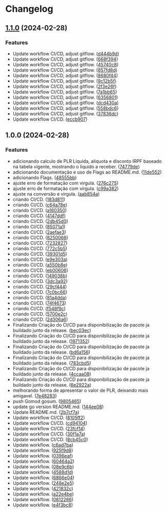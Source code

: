 # Changelog

## [1.1.0](https://github.com/diillson/calculador-de-plr/compare/v1.0.0...v1.1.0) (2024-02-28)


### Features

* Update workflow CI/CD, adjust gitflow. ([d444b9d](https://github.com/diillson/calculador-de-plr/commit/d444b9d1591d39c7b384f412bb6a87a4059dab93))
* Update workflow CI/CD, adjust gitflow. ([668f394](https://github.com/diillson/calculador-de-plr/commit/668f39474867cf1085739c56c1138c6339f830ae))
* Update workflow CI/CD, adjust gitflow. ([45740c8](https://github.com/diillson/calculador-de-plr/commit/45740c840005c29cba463413d2d9c0c6b5ffa4a8))
* Update workflow CI/CD, adjust gitflow. ([857fd8d](https://github.com/diillson/calculador-de-plr/commit/857fd8d948911960bee743a1a7fefaebd789126d))
* Update workflow CI/CD, adjust gitflow. ([8680f44](https://github.com/diillson/calculador-de-plr/commit/8680f44360f2fd5e63b33db530f86506b7767943))
* Update workflow CI/CD, adjust gitflow. ([9c12b5f](https://github.com/diillson/calculador-de-plr/commit/9c12b5f20ce2e44b1c1522ac55583bf33d36498b))
* Update workflow CI/CD, adjust gitflow. ([2f3e26f](https://github.com/diillson/calculador-de-plr/commit/2f3e26fddab67cc166369a36a2a09d282b1e86a4))
* Update workflow CI/CD, adjust gitflow. ([7a1bb65](https://github.com/diillson/calculador-de-plr/commit/7a1bb654b700ebada3a14fda3966eb76c25efbb2))
* Update workflow CI/CD, adjust gitflow. ([6356801](https://github.com/diillson/calculador-de-plr/commit/6356801de86cb4d25e2ec316a78a125edccb3d96))
* Update workflow CI/CD, adjust gitflow. ([dcd430a](https://github.com/diillson/calculador-de-plr/commit/dcd430a94507e0ffc8074071d0833bc1159e7b83))
* Update workflow CI/CD, adjust gitflow. ([558bdc6](https://github.com/diillson/calculador-de-plr/commit/558bdc6fb18e61f462fedea7999ebb6398a33334))
* Update workflow CI/CD, adjust gitflow. ([37836dc](https://github.com/diillson/calculador-de-plr/commit/37836dc9b52d852175db6e10a99a89452186a2f3))
* Update workflow CI/CD. ([eccb907](https://github.com/diillson/calculador-de-plr/commit/eccb9079a6e0f8cffd89fbe21027c799dd24d378))

## 1.0.0 (2024-02-28)


### Features

* adicionando calculo de PLR Liquida, aliquota e disconto IRPF baseado na tabela vigente, mostrando o liquido a receber. ([74779de](https://github.com/diillson/calculador-de-plr/commit/74779de20db5a3fda24a87891f1b2fd60a2c3fc6))
* adicionando documentação e uso de Flags ao README.md. ([11de552](https://github.com/diillson/calculador-de-plr/commit/11de552cab893e5630535b1e3edabd08ebfafc6a))
* adicionando Flags. ([48555bb](https://github.com/diillson/calculador-de-plr/commit/48555bbb09da969e876470a4ab5630c14b346341))
* ajuste erro de formatação com virgula. ([276c275](https://github.com/diillson/calculador-de-plr/commit/276c275ac5fba8ab5eb6936e2101d616c026f5ff))
* ajuste erro de formatação com virgula. ([c99a382](https://github.com/diillson/calculador-de-plr/commit/c99a382b825a455e50663474a608abbb21dba122))
* ajuste na conversão e virgula. ([aab854a](https://github.com/diillson/calculador-de-plr/commit/aab854afffb02f822963f53ea00c1d1405d5bfea))
* criando CI/CD. ([183d811](https://github.com/diillson/calculador-de-plr/commit/183d8118ba3236f270654243dcb20ab3878ab4df))
* criando CI/CD. ([c64a78e](https://github.com/diillson/calculador-de-plr/commit/c64a78eb78994864f58083408071b6323d1fe7ba))
* criando CI/CD. ([a160350](https://github.com/diillson/calculador-de-plr/commit/a160350187bdd70ff8a2b3ee2e1c6da859bd7016))
* criando CI/CD. ([4147ddf](https://github.com/diillson/calculador-de-plr/commit/4147ddfad55b1e8eb40703ae7acea706ebc73e7f))
* criando CI/CD. ([2db45d0](https://github.com/diillson/calculador-de-plr/commit/2db45d047608815ad03c62754d33bb5053be2798))
* criando CI/CD. ([85071a1](https://github.com/diillson/calculador-de-plr/commit/85071a105afc8a26d20f244fa980aec3cd9a46b9))
* criando CI/CD. ([2aefae3](https://github.com/diillson/calculador-de-plr/commit/2aefae3cc959b99415baee39442600a6726dc7db))
* criando CI/CD. ([8250066](https://github.com/diillson/calculador-de-plr/commit/8250066f0c678eb4ef98ff9d5ee2e5daf3985fb5))
* criando CI/CD. ([7232827](https://github.com/diillson/calculador-de-plr/commit/72328278bb9203ca27c3dac5c0d0258209c904a2))
* criando CI/CD. ([772c5b5](https://github.com/diillson/calculador-de-plr/commit/772c5b5ebd1134c6b98cc210fc3a4bd3e726587f))
* criando CI/CD. ([39301d5](https://github.com/diillson/calculador-de-plr/commit/39301d5f522414981a3188647c3eed99dc0118fe))
* criando CI/CD. ([e9e303a](https://github.com/diillson/calculador-de-plr/commit/e9e303a7c04407f3d38446fa3d07e8f9650c1625))
* criando CI/CD. ([a550b8e](https://github.com/diillson/calculador-de-plr/commit/a550b8e92203e25bed738738c60937adec193019))
* criando CI/CD. ([eb00606](https://github.com/diillson/calculador-de-plr/commit/eb0060638eea97c1f69ecdeb5a43978ad6d3fcc7))
* criando CI/CD. ([149038b](https://github.com/diillson/calculador-de-plr/commit/149038b41175c0f80bf5f24f175e1e01eddc37ee))
* criando CI/CD. ([3dc3a92](https://github.com/diillson/calculador-de-plr/commit/3dc3a9255380a4fb60d93e35d7231b1a5545de18))
* criando CI/CD. ([29cf444](https://github.com/diillson/calculador-de-plr/commit/29cf44471df35125f6870bf9a8075458cc22e012))
* criando CI/CD. ([7c0bc66](https://github.com/diillson/calculador-de-plr/commit/7c0bc664278cc2b195d4bbf3bd892c56ecb1a07f))
* criando CI/CD. ([81a4dda](https://github.com/diillson/calculador-de-plr/commit/81a4ddaa8bf1d99d021f922aef8d803c8333c4dd))
* criando CI/CD. ([74f4673](https://github.com/diillson/calculador-de-plr/commit/74f4673d1bad5dc7c8d89021bbadfb87a30253af))
* criando CI/CD. ([f548f9c](https://github.com/diillson/calculador-de-plr/commit/f548f9cc36efe2cca1e2e4ca3d0fea4c1b069ed8))
* criando CI/CD. ([5700e2c](https://github.com/diillson/calculador-de-plr/commit/5700e2cc55171988a40898eeafd18ee9853a3588))
* criando CI/CD. ([2d306a6](https://github.com/diillson/calculador-de-plr/commit/2d306a6b95143440898b84e434097aff7437ab7c))
* Finalizando Criação do CI/CD para disponibilização de pacote ja buildado junto da release. ([bec03ec](https://github.com/diillson/calculador-de-plr/commit/bec03ec1cd25fd35fe9f72ac16fb8813621f28d0))
* Finalizando Criação do CI/CD para disponibilização de pacote ja buildado junto da release. ([1971352](https://github.com/diillson/calculador-de-plr/commit/1971352ad31e4f130acda20c7738022708ef78f1))
* Finalizando Criação do CI/CD para disponibilização de pacote ja buildado junto da release. ([bd6a156](https://github.com/diillson/calculador-de-plr/commit/bd6a156593798d8e845f54aa50a8d0c3b471d34c))
* Finalizando Criação do CI/CD para disponibilização de pacote ja buildado junto da release. ([783cbd5](https://github.com/diillson/calculador-de-plr/commit/783cbd513e2d25b38d2575f04dfdc056be39c783))
* Finalizando Criação do CI/CD para disponibilização de pacote ja buildado junto da release. ([4ccaa08](https://github.com/diillson/calculador-de-plr/commit/4ccaa0833ce28c1f4b054f939a4bcc3f32f3ae36))
* Finalizando Criação do CI/CD para disponibilização de pacote ja buildado junto da release. ([6e2922a](https://github.com/diillson/calculador-de-plr/commit/6e2922aebc3c8f6b39ee686707260ebfe88137c5))
* melhorando forma de apresentar o valor de PLR, deixando mais amigavel. ([7e48283](https://github.com/diillson/calculador-de-plr/commit/7e4828307293f0fc8dee093d2a0990bf9bce02b3))
* push Gomod gosum. ([9805465](https://github.com/diillson/calculador-de-plr/commit/9805465e9bb072b2913861ab3bff876b25d13622))
* update go version README.md. ([144ee08](https://github.com/diillson/calculador-de-plr/commit/144ee088fc6100da363d86e8a67c8eadf8953586))
* Update README.md. ([2b7cf7a](https://github.com/diillson/calculador-de-plr/commit/2b7cf7ae3f3a4d2fbc1d6b1aa5d2e39d7985802b))
* Update workflow CI/CD. ([8105ff2](https://github.com/diillson/calculador-de-plr/commit/8105ff2a3f28397d16dfcb00f2f532120edd7024))
* Update workflow CI/CD. ([cd94104](https://github.com/diillson/calculador-de-plr/commit/cd941047ce144cca5bf6daef868406d253aad88b))
* Update workflow CI/CD. ([23fcf14](https://github.com/diillson/calculador-de-plr/commit/23fcf14cf270a08fe13676cccf7c92def5a8fe1c))
* Update workflow CI/CD. ([30f1a7a](https://github.com/diillson/calculador-de-plr/commit/30f1a7a6fecdb176f34f0dd3b06ad4686969f891))
* Update workflow CI/CD. ([8cb45c0](https://github.com/diillson/calculador-de-plr/commit/8cb45c082432bd5aa7de5fe789dc16ad8ba06cf2))
* Update workflow. ([c6ad7ba](https://github.com/diillson/calculador-de-plr/commit/c6ad7ba2e786ca40bf726bcd90a133b0b57dab20))
* Update workflow. ([925f9d8](https://github.com/diillson/calculador-de-plr/commit/925f9d822f2be85c67031d81daf1c0f2b0b11537))
* Update workflow. ([0396eaf](https://github.com/diillson/calculador-de-plr/commit/0396eafff8c8a62d0fddadb54544e7e251d6709e))
* Update workflow. ([60464a2](https://github.com/diillson/calculador-de-plr/commit/60464a2d98121c4625bf49888b716ef14541a603))
* Update workflow. ([08e9c6b](https://github.com/diillson/calculador-de-plr/commit/08e9c6b2ee6dbcbae87601c01bd1e6af9e0c36ae))
* Update workflow. ([4588d1d](https://github.com/diillson/calculador-de-plr/commit/4588d1d937298357c1ac0a80cb98ace5bc6b0996))
* Update workflow. ([6866e04](https://github.com/diillson/calculador-de-plr/commit/6866e04741bf9c1bdca741cfb8e543229f16a406))
* Update workflow. ([248e2e5](https://github.com/diillson/calculador-de-plr/commit/248e2e5edbd1e771b155faf5b9122d24935a75db))
* Update workflow. ([421832c](https://github.com/diillson/calculador-de-plr/commit/421832c86df95bc5244309a5e52aa9d00b576e5e))
* Update workflow. ([a22e4be](https://github.com/diillson/calculador-de-plr/commit/a22e4be3824198a5bc5d8651c93ba40a435d67b3))
* Update workflow. ([0812266](https://github.com/diillson/calculador-de-plr/commit/0812266f18fbecebc0e26f5503d4c6df3f4c9136))
* Update workflow. ([e4f3bc8](https://github.com/diillson/calculador-de-plr/commit/e4f3bc83c4be8adf93ba98a94919a6146045ef26))
